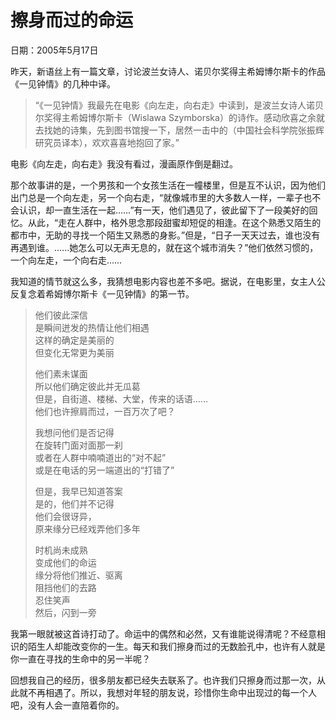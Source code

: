 # 擦身而过的命运

日期：2005年5月17日

昨天，新语丝上有一篇文章，讨论波兰女诗人、诺贝尔奖得主希姆博尔斯卡的作品《一见钟情》的几种中译。

> “《一见钟情》我最先在电影《向左走，向右走》中读到，是波兰女诗人诺贝尔奖得主希姆博尔斯卡（Wislawa Szymborska）的诗作。感动欣喜之余就去找她的诗集，先到图书馆搜一下，居然一击中的（中国社会科学院张振辉研究员译本），欢欢喜喜地抱回了家。”

电影《向左走，向右走》我没有看过，漫画原作倒是翻过。

那个故事讲的是，一个男孩和一个女孩生活在一幢楼里，但是互不认识，因为他们出门总是一个向左走，另一个向右走，“就像城市里的大多数人一样，一辈子也不会认识，却一直生活在一起……”有一天，他们遇见了，彼此留下了一段美好的回忆。从此，“走在人群中，格外思念那段甜蜜却短促的相逢。在这个熟悉又陌生的都市中，无助的寻找一个陌生又熟悉的身影。”但是，“日子一天天过去，谁也没有再遇到谁。......她怎么可以无声无息的，就在这个城市消失？”他们依然习惯的，一个向左走，一个向右走……

我知道的情节就这么多，我猜想电影内容也差不多吧。据说，在电影里，女主人公反复念着希姆博尔斯卡《一见钟情》的第一节。

> 他们彼此深信   
> 是瞬间迸发的热情让他们相遇   
> 这样的确定是美丽的   
> 但变化无常更为美丽   
>
> 他们素未谋面   
> 所以他们确定彼此并无瓜葛   
> 但是，自街道、楼梯、大堂，传来的话语……   
> 他们也许擦肩而过，一百万次了吧？   
>
> 我想问他们是否记得   
> 在旋转门面对面那一刹   
> 或者在人群中喃喃道出的“对不起”   
> 或是在电话的另一端道出的“打错了”   
>
> 但是，我早已知道答案   
> 是的，他们并不记得   
> 他们会很讶异，   
> 原来缘分已经戏弄他们多年   
>
> 时机尚未成熟   
> 变成他们的命运   
> 缘分将他们推近、驱离   
> 阻挡他们的去路   
> 忍住笑声   
> 然后，闪到一旁

我第一眼就被这首诗打动了。命运中的偶然和必然，又有谁能说得清呢？不经意相识的陌生人却能改变你的一生。每天和我们擦身而过的无数脸孔中，也许有人就是你一直在寻找的生命中的另一半呢？

回想我自己的经历，很多朋友都已经失去联系了。也许我们只擦身而过那一次，从此就不再相遇了。所以，我想对年轻的朋友说，珍惜你生命中出现过的每一个人吧，没有人会一直陪着你的。

